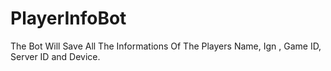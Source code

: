 # PlayerInfoBot
The Bot Will Save All The Informations Of The Players Name, Ign , Game ID, Server ID and Device.

